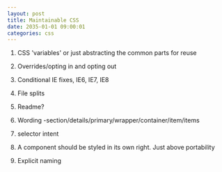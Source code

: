 ```yaml
---
layout: post
title: Maintainable CSS
date: 2035-01-01 09:00:01
categories: css
---
```


1. CSS 'variables' or just abstracting the common parts for reuse

2. Overrides/opting in and opting out

3. Conditional IE fixes, IE6, IE7, IE8

4. File splits

5. Readme?

6. Wording -section/details/primary/wrapper/container/item/items

7. selector intent

8. A component should be styled in its own right. Just above portability

9. Explicit naming